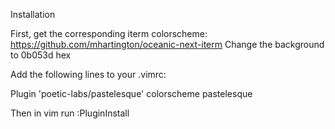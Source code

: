 Installation

First, get the corresponding iterm colorscheme:
https://github.com/mhartington/oceanic-next-iterm
Change the background to 0b053d hex

Add the following lines to your .vimrc:

Plugin 'poetic-labs/pastelesque'
colorscheme pastelesque

Then in vim run
:PluginInstall

